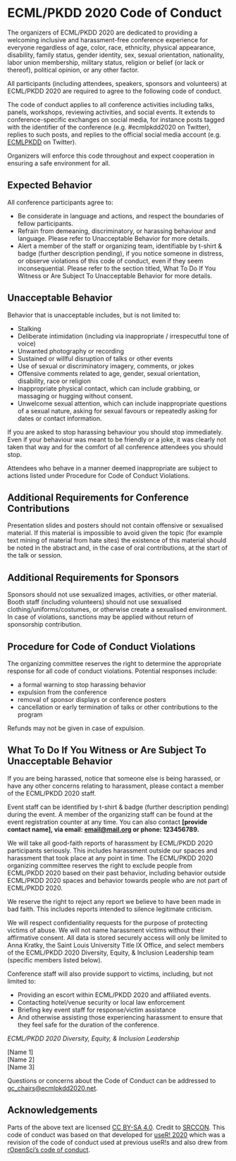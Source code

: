# ECML/PKDD 2020 Code of Conduct

The organizers of ECML/PKDD 2020 are dedicated to providing a welcoming inclusive and harassment-free conference experience for everyone regardless of age, color, race, ethnicity, physical appearance, disability, family status, gender identity, sex, sexual orientation, nationality, labor union membership, military status, religion or belief (or lack or thereof), political opinion, or any other factor.

All participants (including attendees, speakers, sponsors and volunteers) at ECML/PKDD 2020 are required to agree to the following code of conduct.

The code of conduct applies to all conference activities including talks, panels, workshops, reviewing activities, and social events. It extends to conference-specific exchanges on social media, for instance posts tagged with the identifier of the conference (e.g. #ecmlpkdd2020 on Twitter), replies to such posts, and replies to the official social media account (e.g. [ECMLPKDD](https://twitter.com/ECMLPKDD) on Twitter).

Organizers will enforce this code throughout and expect cooperation in ensuring a safe environment for all.

## Expected Behavior

All conference participants agree to:

- Be considerate in language and actions, and respect the boundaries of fellow participants.
- Refrain from demeaning, discriminatory, or harassing behaviour and language. Please refer to Unacceptable Behavior for more details.
- Alert a member of the staff or organizing team, identifiable by t-shirt & badge (further description pending), if you notice someone in distress, or observe violations of this code of conduct, even if they seem inconsequential. Please refer to the section titled, What To Do If You Witness or Are Subject To Unacceptable Behavior for more details.

## Unacceptable Behavior

Behavior that is unacceptable includes, but is not limited to:

- Stalking
- Deliberate intimidation (including via inappropriate / irrespecutful tone of voice)
- Unwanted photography or recording
- Sustained or willful disruption of talks or other events
- Use of sexual or discriminatory imagery, comments, or jokes
- Offensive comments related to age, gender, sexual orientation, disability, race or religion
- Inappropriate physical contact, which can include grabbing, or massaging or hugging without consent.
- Unwelcome sexual attention, which can include inappropriate questions of a sexual nature, asking for sexual favours or repeatedly asking for dates or contact information.

If you are asked to stop harassing behaviour you should stop immediately. Even if your behaviour was meant to be friendly or a joke, it was clearly not taken that way and for the comfort of all conference attendees you should stop.  

Attendees who behave in a manner deemed inappropriate are subject to actions listed under Procedure for Code of Conduct Violations.  

## Additional Requirements for Conference Contributions

Presentation slides and posters should not contain offensive or sexualised material. If this material is impossible to avoid given the topic (for example text mining of material from hate sites) the existence of this material should be noted in the abstract and, in the case of oral contributions, at the start of the talk or session.  

## Additional Requirements for Sponsors  

Sponsors should not use sexualized images, activities, or other material. Booth staff (including volunteers) should not use sexualised clothing/uniforms/costumes, or otherwise create a sexualised environment. In case of violations, sanctions may be applied without return of sponsorship contribution.  

## Procedure for Code of Conduct Violations

The organizing committee reserves the right to determine the appropriate response for all code of conduct violations. Potential responses include:

- a formal warning to stop harassing behavior
- expulsion from the conference
- removal of sponsor displays or conference posters
- cancellation or early termination of talks or other contributions to the program

Refunds may not be given in case of expulsion.

## What To Do If You Witness or Are Subject To Unacceptable Behavior

If you are being harassed, notice that someone else is being harassed, or have any other concerns relating to harassment, please contact a member of the ECML/PKDD 2020 staff.  

Event staff can be identified by t-shirt & badge (further description pending) during the event.  A member of the organizing staff can be found at the event registration counter at any time. You can also contact **[provide contact name], via email: [email@mail.org](mailto:email@mail.org) or phone: 123456789.**  

We will take all good-faith reports of harassment by ECML/PKDD 2020 participants seriously. This includes harassment outside our spaces and harassment that took place at any point in time. The ECML/PKDD 2020 organizing committee reserves the right to exclude people from ECML/PKDD 2020 based on their past behavior, including behavior outside ECML/PKDD 2020 spaces and behavior towards people who are not part of ECML/PKDD 2020.  

We reserve the right to reject any report we believe to have been made in bad faith. This includes reports intended to silence legitimate criticism.  

We will respect confidentiality requests for the purpose of protecting victims of abuse. We will not name harassment victims without their affirmative consent. All data is stored securely access will only be limited to Anna Kratky, the Saint Louis University Title IX Office, and select members of the ECML/PKDD 2020 Diversity, Equity, & Inclusion Leadership team (specific members listed below).

Conference staff will also provide support to victims, including, but not limited to:

- Providing an escort within ECML/PKDD 2020 and affiliated events.
- Contacting hotel/venue security or local law enforcement
- Briefing key event staff for response/victim assistance
- And otherwise assisting those experiencing harassment to ensure that they feel safe for the duration of the conference.  

*ECML/PKDD 2020 Diversity, Equity, & Inclusion Leadership*

[Name 1]  
[Name 2]  
[Name 3]  

Questions or concerns about the Code of Conduct can be addressed to [gc_chairs@ecmlpkdd2020.net](mailto:gc_chairs@ecmlpkdd2020.net). 


## Acknowledgements

Parts of the above text are licensed [CC BY-SA 4.0](http://creativecommons.org/licenses/by-sa/4.0/). Credit to [SRCCON](https://srccon.org/conduct/). This code of conduct was based on that developed for [useR! 2020](https://user2020.r-project.org/codeofconduct/) which was a revision of the code of conduct used at previous useR!s and also drew from [rOpenSci’s code of conduct](https://ropensci.org/code-of-conduct/).
